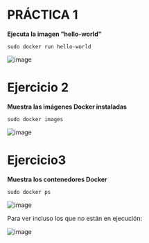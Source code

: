 # PRÁCTICA 1

**Ejecuta la imagen "hello-world"**

```sudo docker run hello-world```

![image](https://user-images.githubusercontent.com/114391559/222119587-f5d2969a-eaff-4c64-8e9c-d941ce9d4d65.png)

# Ejercicio 2

**Muestra las imágenes Docker instaladas**

```sudo docker images```

![image](https://user-images.githubusercontent.com/114391559/222120295-31a722e8-aaf3-46a6-9274-b0dd63e4e679.png)

# Ejercicio3

**Muestra los contenedores Docker**

```sudo docker ps```

![image](https://user-images.githubusercontent.com/114391559/222120389-e25291c2-5028-493c-8a13-78ce8806c1e3.png)

Para ver incluso los que no están en ejecución:

![image](https://user-images.githubusercontent.com/114391559/222121077-110aa9c3-78f4-4a3e-934a-b3cf745b87e3.png)

